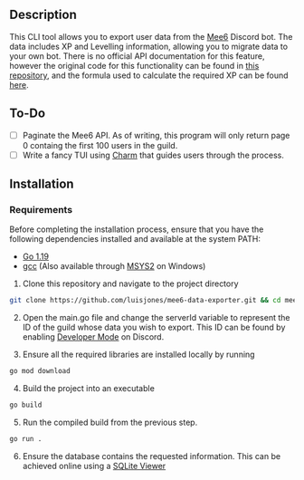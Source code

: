 ## Description
This CLI tool allows you to export user data from the [Mee6](https://mee6.xyz/en) Discord bot. The data includes XP and Levelling
information, allowing you to migrate data to your own bot. There is no official API documentation for this feature, however
the original code for this functionality can be found in [this repository](https://github.com/Colean128/mee6/blob/master/bot/plugins/levels.py), and the formula used to calculate the required XP can be found [here](https://github.com/Mee6/Mee6-documentation/blob/master/docs/levels_xp.md).

## To-Do

- [ ] Paginate the Mee6 API. As of writing, this program will only return page 0 containg the first 100 users in the guild.
- [ ] Write a fancy TUI using [Charm](https://charm.sh/) that guides users through the process.

## Installation

### Requirements
Before completing the installation process, ensure that you have the following dependencies installed and available at the system PATH:

- [Go 1.19](https://golang.org/dl/)
- [gcc](https://gcc.gnu.org/install/index.html) (Also available through [MSYS2](https://www.msys2.org/) on Windows)

1. Clone this repository and navigate to the project directory

```sh
git clone https://github.com/luisjones/mee6-data-exporter.git && cd mee6-data-exporter
```

2. Open the main.go file and change the serverId variable to represent the ID of the guild whose data you wish to export. This ID can be
found by enabling [Developer Mode](https://support.discord.com/hc/en-us/articles/206346498-Where-can-I-find-my-User-Server-Message-ID) 
on Discord.

3. Ensure all the required libraries are installed locally by running
```sh
go mod download
```

4. Build the project into an executable
```sh
go build 
```

5. Run the compiled build from the previous step.
```sh
go run .
```

6. Ensure the database contains the requested information. This can be achieved online using a [SQLite Viewer](https://inloop.github.io/sqlite-viewer/)



